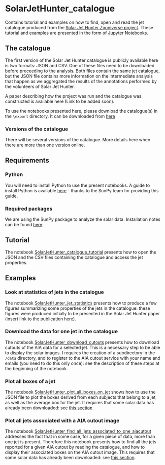 # SolarJetHunter_catalogue
Contains tutorial and examples on how to find, open and read the jet catalogue produced from the [Solar Jet Hunter Zooniverse project](https://www.zooniverse.org/projects/sophiemu/solar-jet-hunter). These tutorial and examples are presented in the form of Jupyter Notebooks.

## The catalogue
The first version of the Solar Jet Hunter catalogue is publicly available here is two formats: JSON and CSV. One of these files need to be downloaded before proceeding to the analysis. Both files contain the same jet catalogue, but the JSON file contains more information on the intermediate analysis that happen as we aggregated the results of the annotations performed by the volunteers of Solar Jet Hunter.

A paper describing how the project was run and the catalogue was constructed is available here (Link to be added soon).

To use the notebooks presented here, please download the catalogue(s) in the `\export` directory. It can be downloaded from [here](https://conservancy.umn.edu/handle/11299/257209)

### Versions of the catalogue
There will be several versions of the catalogue. More details here when there are more than one version online.

## Requirements
### Python
You will need to install Python to use the present notebooks. A guide to install Python is available [here](https://docs.sunpy.org/en/stable/tutorial/installation.html#installing-python) - thanks to the SunPy team for providing this guide.

### Required packages
We are using the SunPy package to analyze the solar data. Installation notes can be found [here](https://docs.sunpy.org/en/stable/tutorial/installation.html#installing-sunpy).

## Tutorial
The notebook [SolarJetHunter_catalogue_tutorial](https://github.com/somusset/SolarJetHunter_catalogue/blob/main/SolarJetHunter_catalogue_tutorial.ipynb) presents how to open the JSON and the CSV files containing the catalogue and access the jet properties.

## Examples

### Look at statistics of jets in the catalogue
The notebook [SolarJetHunter_jet_statistics](https://github.com/somusset/SolarJetHunter_catalogue/blob/main/SolarJetHunter_jet_statistics.ipynb) presents how to produce a few figures summarizing some properties of the jets in the catalogue: these figures were produced initially to be presented in the Solar Jet Hunter paper (insert link to the publication here).

### Download the data for one jet in the catalogue
The notebook [SolarJetHunter_download_cutouts](https://github.com/somusset/SolarJetHunter_catalogue/blob/main/SolarJetHunter_download_cutouts.ipynb) presents how to download cutouts of the AIA data for a selected jet. This is a necessary step to be able to display the solar images. I requires the creation of a subdirectory in the `/data` directory, and to register to the AIA cutout service with your name and emails (you need to do this only once): see the description of these steps at the beginning of the notebook.

### Plot all boxes of a jet
The notebook [SolarJetHunter_plot_all_boxes_on_jet](https://github.com/somusset/SolarJetHunter_catalogue/blob/main/SolarJetHunter_plot_all_boxes_on_jet.ipynb) shows how to use the JSON file to plot the boxes derived from each subjects that belong to a jet, as well as the average box for the jet. It requires that some solar data has already been downloaded: see [this section](https://github.com/somusset/SolarJetHunter_catalogue/tree/main?tab=readme-ov-file#download-the-data-for-one-jet-in-the-catalogue).

### Plot all jets associated with a AIA cutout image
The notebook [SolarJetHunter_find_all_jets_associated_to_one_aiacutout](https://github.com/somusset/SolarJetHunter_catalogue/blob/main/SolarJetHunter_find_all_jets_associated_to_one_aiacutout.ipynb) addresses the fact that in some case, for a given piece of data, more than one jet is present. Therefore this notebook presents how to find all the jets reported for a given AIA cutout by reading the catalogue, and how to display their associated boxes on the AIA cutout image. This requires that some solar data has already been downloaded: see [this section](https://github.com/somusset/SolarJetHunter_catalogue/tree/main?tab=readme-ov-file#download-the-data-for-one-jet-in-the-catalogue).